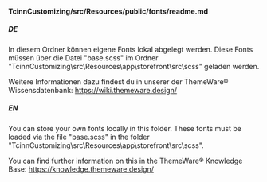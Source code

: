 #### TcinnCustomizing/src/Resources/public/fonts/readme.md

##### DE
In diesem Ordner können eigene Fonts lokal abgelegt werden. Diese Fonts müssen über die Datei "base.scss" im Ordner "TcinnCustomizing\src\Resources\app\storefront\src\scss" geladen werden.

Weitere Informationen dazu findest du in unserer der ThemeWare® Wissensdatenbank: https://wiki.themeware.design/

##### EN
You can store your own fonts locally in this folder. These fonts must be loaded via the file "base.scss" in the folder "TcinnCustomizing\src\Resources\app\storefront\src\scss".

You can find further information on this in the ThemeWare® Knowledge Base: https://knowledge.themeware.design/
